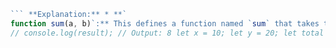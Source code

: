 ```javascript function sum(a, b) { return a + b; } 
``` **Explanation:** * **`
function sum(a, b)`:** This defines a function named `sum` that takes two arguments, `a` and `b`. These arguments are placeholders for the numbers you want to add. * **`{ ... }`:** The curly braces enclose the body of the function, which contains the instructions to be executed. * **`return a + b;`:** This line performs the addition of `a` and `b` and then `return`s the result. The `return` statement is crucial; it sends the calculated sum back to the part of your code that called the `sum` function. **How to use it:** ```javascript let result = sum(5, 3); // Calls the function with a = 5 and b = 3 
// console.log(result); // Output: 8 let x = 10; let y = 20; let total = sum(x, y); // Calls the function with x and y console.log(total); // Output: 30 ``` **Key Improvements and Considerations:** * **Argument Names:** Using `a` and `b` are common, but using more descriptive names (like `num1` and `num2`, or even `firstNumber` and `secondNumber`) can make your code easier to understand, especially in larger projects. * **Error Handling (Optional):** You might want to add basic error handling to ensure that the inputs are actually numbers: ```javascript function sum(a, b) { if (typeof a !== 'number' || typeof b !== 'number') { return "Error: Both arguments must be numbers."; // Or throw an error } return a + b; } ``` * **Default Parameters (Optional):** If you want to provide default values for the arguments if they aren't provided when the function is called: ```javascript function sum(a = 0, b = 0) { return a + b; } console.log(sum()); // Output: 0 (both a and b default to 0) console.log(sum(5)); // Output: 5 (a is 5, b defaults to 0) console.log(sum(5, 3)); // Output: 8 ``` This improved version is a complete and well-defined function that you can use in your JavaScript code to add two numbers. Remember to choose argument names and potentially add error handling based on the specific requirements of your project.